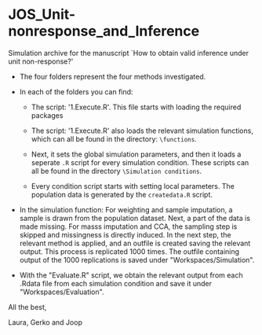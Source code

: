 # JOS_Unit-nonresponse_and_Inference
Simulation archive for the manuscript `How to obtain valid inference under unit non-response?'


- The four folders represent the four methods investigated. 
- In each of the folders you can find:

  - The script: '1.Execute.R'. This file starts with loading the required packages

  - The script: '1.Execute.R' also loads the relevant simulation functions, which can all be found in the 
  directory: `\functions`. 

  - Next, it sets the global simulation parameters, and then it loads a seperate
  `.R` script for every simulation condition.  These scripts can all be found in the 
  directory `\Simulation conditions`.

  - Every condition script starts with setting local parameters. The population data is generated by the `createdata.R` script.

- In the simulation function:
For weighting and sample imputation, a sample is drawn from the population dataset.
Next, a part of the data is made missing. For masss imputation and CCA, the
sampling step is skipped and missingness is directly induced. In the next step,
the relevant method is applied, and an outfile is created saving the relevant
output. This process is replicated 1000 times. The outfile containing output of 
the 1000 replications is saved under "Workspaces/Simulation".

- With the "Evaluate.R" script, we obtain the relevant output from each .Rdata file
from each simulation condition and save it under "Workspaces/Evaluation".


All the best, 

Laura, Gerko and Joop
